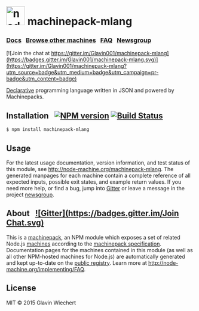 
<h1>
  <a href="http://node-machine.org" title="Node-Machine public registry"><img alt="node-machine logo" title="Node-Machine Project" src="http://node-machine.org/images/machine-anthropomorph-for-white-bg.png" width="50" /></a>
  machinepack-mlang
</h1>

### [Docs](http://node-machine.org/machinepack-mlang) &nbsp; [Browse other machines](http://node-machine.org/machinepacks) &nbsp;  [FAQ](http://node-machine.org/implementing/FAQ)  &nbsp;  [Newsgroup](https://groups.google.com/forum/?hl=en#!forum/node-machine)

[![Join the chat at https://gitter.im/Glavin001/machinepack-mlang](https://badges.gitter.im/Glavin001/machinepack-mlang.svg)](https://gitter.im/Glavin001/machinepack-mlang?utm_source=badge&utm_medium=badge&utm_campaign=pr-badge&utm_content=badge)

[Declarative](http://latentflip.com/imperative-vs-declarative/) programming language written in JSON and powered by Machinepacks.

## Installation &nbsp; [![NPM version](https://badge.fury.io/js/machinepack-mlang.svg)](http://badge.fury.io/js/machinepack-mlang) [![Build Status](https://travis-ci.org/Glavin001/auto-machine.svg?branch=master)](https://travis-ci.org/Glavin001/auto-machine)

```sh
$ npm install machinepack-mlang
```

## Usage

For the latest usage documentation, version information, and test status of this module, see <a href="http://node-machine.org/machinepack-mlang" title="Generate code from JSON, representing complex tasks and their requirements using Machinepacks (for node.js)">http://node-machine.org/machinepack-mlang</a>.  The generated manpages for each machine contain a complete reference of all expected inputs, possible exit states, and example return values.  If you need more help, or find a bug, jump into [Gitter](https://gitter.im/node-machine/general) or leave a message in the project [newsgroup](https://groups.google.com/forum/?hl=en#!forum/node-machine).

## About  &nbsp; [![Gitter](https://badges.gitter.im/Join Chat.svg)](https://gitter.im/node-machine/general?utm_source=badge&utm_medium=badge&utm_campaign=pr-badge&utm_content=badge)

This is a [machinepack](http://node-machine.org/machinepacks), an NPM module which exposes a set of related Node.js [machines](http://node-machine.org/spec/machine) according to the [machinepack specification](http://node-machine.org/spec/machinepack).
Documentation pages for the machines contained in this module (as well as all other NPM-hosted machines for Node.js) are automatically generated and kept up-to-date on the <a href="http://node-machine.org" title="Public machine registry for Node.js">public registry</a>.
Learn more at <a href="http://node-machine.org/implementing/FAQ" title="Machine Project FAQ (for implementors)">http://node-machine.org/implementing/FAQ</a>.

## License

MIT &copy; 2015 Glavin Wiechert

